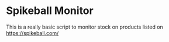 # Spikeball Monitor

This is a really basic script to monitor stock on products listed on https://spikeball.com/
